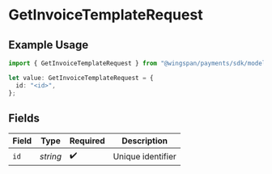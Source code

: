 # GetInvoiceTemplateRequest

## Example Usage

```typescript
import { GetInvoiceTemplateRequest } from "@wingspan/payments/sdk/models/operations";

let value: GetInvoiceTemplateRequest = {
  id: "<id>",
};
```

## Fields

| Field              | Type               | Required           | Description        |
| ------------------ | ------------------ | ------------------ | ------------------ |
| `id`               | *string*           | :heavy_check_mark: | Unique identifier  |